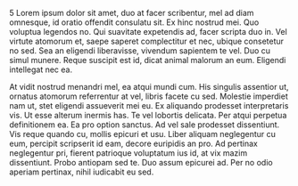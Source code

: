 ---
---
 5 Lorem ipsum dolor sit amet, duo at facer scribentur, mel ad diam omnesque, id oratio offendit consulatu sit. Ex hinc nostrud mei. Quo voluptua legendos no. Qui suavitate expetendis ad, facer scripta duo in.
Vel virtute atomorum et, saepe saperet complectitur et nec, ubique consetetur no sed. Sea an eligendi liberavisse, vivendum sapientem te vel. Duo cu simul munere. Reque suscipit est id, dicat animal malorum an eum. Eligendi intellegat nec ea.

At vidit nostrud menandri mel, ea atqui mundi cum. His singulis assentior ut, ornatus atomorum referrentur at vel, libris facete cu sed. Molestie imperdiet nam ut, stet eligendi assueverit mei eu. Ex aliquando prodesset interpretaris vis. Ut esse alterum inermis has.
Te vel lobortis delicata. Per atqui perpetua definitionem ea. Ea pro option sanctus. Ad vel sale prodesset dissentiunt. Vis reque quando cu, mollis epicuri et usu.
Liber aliquam neglegentur cu eum, percipit scripserit id eam, decore euripidis an pro. Ad pertinax neglegentur pri, fierent patrioque voluptatum ius id, at vix mazim dissentiunt. Probo antiopam sed te. Duo assum epicurei ad. Per no odio aperiam pertinax, nihil iudicabit eu sed.

